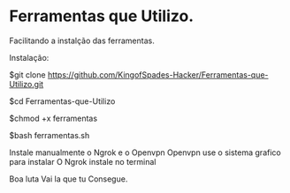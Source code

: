 # Ferramentas que Utilizo.
 Facilitando a instalção das ferramentas.

 Instalação:

$git clone https://github.com/KingofSpades-Hacker/Ferramentas-que-Utilizo.git

$cd Ferramentas-que-Utilizo

$chmod +x ferramentas

$bash ferramentas.sh


Instale manualmente o Ngrok e o Openvpn
Openvpn use o sistema grafico para instalar
O Ngrok instale no terminal

Boa luta Vai la que tu Consegue.
